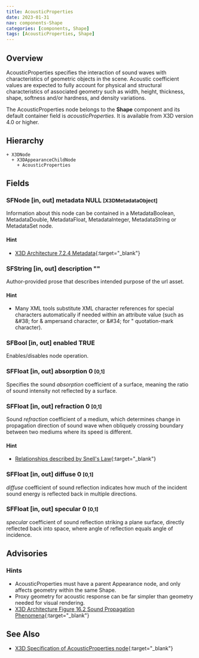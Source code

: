 ```yaml
---
title: AcousticProperties
date: 2023-01-31
nav: components-Shape
categories: [components, Shape]
tags: [AcousticProperties, Shape]
---
```

<style>
.post h3 {
   word-spacing: 0.2em;
}
</style>

## Overview

AcousticProperties specifies the interaction of sound waves with characteristics of geometric objects in the scene. Acoustic coefficient values are expected to fully account for physical and structural characteristics of associated geometry such as width, height, thickness, shape, softness and/or hardness, and density variations.

The AcousticProperties node belongs to the **Shape** component and its default container field is *acousticProperties.* It is available from X3D version 4.0 or higher.

## Hierarchy

```
+ X3DNode
  + X3DAppearanceChildNode
    + AcousticProperties
```

## Fields

### SFNode [in, out] **metadata** NULL <small>[X3DMetadataObject]</small>

Information about this node can be contained in a MetadataBoolean, MetadataDouble, MetadataFloat, MetadataInteger, MetadataString or MetadataSet node.

#### Hint

- [X3D Architecture 7.2.4 Metadata](https://www.web3d.org/specifications/X3Dv4Draft/ISO-IEC19775-1v4-IS.proof//Part01/components/core.html#Metadata){:target="_blank"}

### SFString [in, out] **description** ""

Author-provided prose that describes intended purpose of the url asset.

#### Hint

- Many XML tools substitute XML character references for special characters automatically if needed within an attribute value (such as &amp;#38; for &amp; ampersand character, or &amp;#34; for " quotation-mark character).

### SFBool [in, out] **enabled** TRUE

Enables/disables node operation.

### SFFloat [in, out] **absorption** 0 <small>[0,1]</small>

Specifies the sound *absorption* coefficient of a surface, meaning the ratio of sound intensity not reflected by a surface.

### SFFloat [in, out] **refraction** 0 <small>[0,1]</small>

Sound *refraction* coefficient of a medium, which determines change in propagation direction of sound wave when obliquely crossing boundary between two mediums where its speed is different.

#### Hint

- [Relationships described by Snell's Law](https://en.wikipedia.org/wiki/Snell%27s_law){:target="_blank"}

### SFFloat [in, out] **diffuse** 0 <small>[0,1]</small>

*diffuse* coefficient of sound reflection indicates how much of the incident sound energy is reflected back in multiple directions.

### SFFloat [in, out] **specular** 0 <small>[0,1]</small>

*specular* coefficient of sound reflection striking a plane surface, directly reflected back into space, where angle of reflection equals angle of incidence.

## Advisories

### Hints

- AcousticProperties must have a parent Appearance node, and only affects geometry within the same Shape.
- Proxy geometry for acoustic response can be far simpler than geometry needed for visual rendering.
- [X3D Architecture Figure 16.2 Sound Propagation Phenomena](https://www.web3d.org/specifications/X3Dv4Draft/ISO-IEC19775-1v4-IS.proof//Part01/components/sound.html#f-SoundPropagationPhenomena){:target="_blank"}

## See Also

- [X3D Specification of AcousticProperties node](https://www.web3d.org/documents/specifications/19775-1/V4.0/Part01/components/shape.html#AcousticProperties){:target="_blank"}
